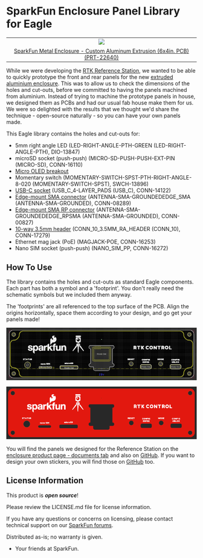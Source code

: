 SparkFun Enclosure Panel Library for Eagle
========================================

<table class="table table-hover table-striped table-bordered">
  <tr align="center">
   <td><a href="https://www.sparkfun.com/products/22640"><img src="https://cdn.sparkfun.com/assets/parts/2/2/8/0/2/SparkFun_GNSS_RTK_Reference_Station_-_09.jpg"></a></td>
  <tr align="center">
    <td><a href="https://www.sparkfun.com/products/22640">SparkFun Metal Enclosure - Custom Aluminum Extrusion (6x4in. PCB) (PRT-22640)</a></td>
  </tr>
</table>

While we were developing the [RTK Reference Station](https://www.sparkfun.com/products/22429), we wanted to be able to quickly prototype the front and rear panels for the new [extruded aluminium enclosure](https://www.sparkfun.com/products/22640).
This was to allow us to check the dimensions of the holes and cut-outs, before we committed to having the panels machined from aluminium.
Instead of trying to machine the prototype panels in house, we designed them as PCBs and had our usual fab house make them for us.
We were so delighted with the results that we thought we'd share the technique - open-source naturally - so you can have your own panels made.

This Eagle library contains the holes and cut-outs for:

* 5mm right angle LED (LED-RIGHT-ANGLE-PTH-GREEN (LED-RIGHT-ANGLE-PTH), DIO-13847)
* microSD socket (push-push) (MICRO-SD-PUSH-PUSH-EXT-PIN (MICRO-SD), CONN-16110)
* [Micro OLED breakout](https://www.sparkfun.com/products/14532)
* Momentary switch (MOMENTARY-SWITCH-SPST-PTH-RIGHT-ANGLE-8-020 (MOMENTARY-SWITCH-SPST), SWCH-13896)
* [USB-C socket](https://www.sparkfun.com/products/15111) (USB_C_4-LAYER_PADS (USB_C), CONN-14122)
* [Edge-mount SMA connector](https://www.sparkfun.com/products/593) (ANTENNA-SMA-GROUNDEDEDGE_SMA (ANTENNA-SMA-GROUNDED), CONN-08289)
* [Edge-mount SMA RP connector](https://www.sparkfun.com/products/592) (ANTENNA-SMA-GROUNDEDEDGE_RPSMA (ANTENNA-SMA-GROUNDED), CONN-00827)
* [10-way 3.5mm header](https://www.sparkfun.com/products/22461) (CONN_10_3.5MM_RA_HEADER (CONN_10), CONN-17279)
* Ethernet mag jack (PoE) (MAGJACK-POE, CONN-16253)
* Nano SIM socket (push-push) (NANO_SIM_PP, CONN-16272)

How To Use
-------------------

The library contains the holes and cut-outs as standard Eagle components. Each part has both a symbol and a 'footprint'. You don't really need the schematic symbols but we included them anyway.

The 'footprints' are all referenced to the top surface of the PCB. Align the origins horizontally, space them according to your design, and go get your panels made!

![PCB Layout](./img/1.png)

![Finished Panel](./img/2.png)

You will find the panels we designed for the Reference Station on the [enclosure product page - documents tab](https://www.sparkfun.com/products/22640)
and also on [GitHub](https://github.com/sparkfun/SparkFun_RTK_Reference_Station/tree/main/Front_Panel).
If you want to design your own stickers, you will find those on [GitHub](https://github.com/sparkfun/SparkFun_RTK_Reference_Station/tree/main/Front_Panel_Sticker) too.

License Information
-------------------

This product is _**open source**_! 

Please review the LICENSE.md file for license information. 

If you have any questions or concerns on licensing, please contact technical support on our [SparkFun forums](https://forum.sparkfun.com/viewforum.php?f=152).

Distributed as-is; no warranty is given.

- Your friends at SparkFun.
